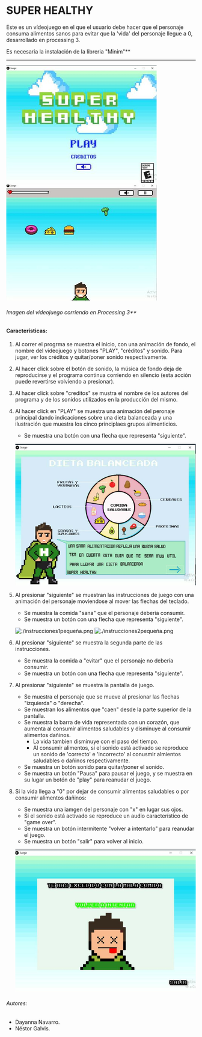 # SUPER HEALTHY

Este es un vídeojuego en el que el usuario debe hacer que el personaje consuma alimentos sanos para evitar que la 'vida' del personaje llegue a 0, desarrollado en processing 3.



Es necesaria la instalación de la libreria "Minim"**

---
![./PantallaInicio1.png](./PantallaInicio1.png)
![./PantallaJuego2.png](./PantallaJuego2.png)

###### Imagen del videojuego corriendo en Processing 3**

#### Características:

1. Al correr el progrma se muestra el inicio, con una animación de fondo, el nombre del videojuego y botones "PLAY", "créditos" y sonido. Para jugar, ver los créditos y quitar/poner sonido respectivamente. 

2. Al hacer click sobre el botón de sonido, la música de fondo deja de reproducirse y el programa continua corriendo en silencio (esta acción puede revertirse volviendo a presionar).
    
3. Al hacer click sobre "creditos" se mustra el nombre de los autores del programa y de los sonidos utilizados en la producción del mismo.

4. Al hacer click en "PLAY" se muestra una animación del peronaje principal dando indicaciones sobre una dieta balanceada y una ilustración que muestra los cinco principlaes grupos alimenticios.
    - Se muestra una botón con una flecha que representa "siguiente".
    
    ![./GUIAGRANDE.png](./GUIAGRANDE.png)

5. Al presionar "siguiente" se muestran las instrucciones de juego con una animación del personaje moviendose al mover las flechas del teclado.
    - Se muestra la comida "sana" que el personaje debería consumir.
    - Se muestra un botón con una flecha que representa "siguiente".
    
     ![./instrucciones1pequeña.png](./instrucciones1pequeña.png)
     ![./instrucciones2pequeña.png](./instrucciones2pequeña.png)

6. Al presionar "siguiente" se muestra la segunda parte de las instrucciones.
   - Se muestra la comida a "evitar" que el personaje no debería consumir.
   - Se muestra un botón con una flecha que representa "siguiente".
 
7. Al presionar "siguiente" se muestra la pantalla de juego.
   - Se muestra el personaje que se mueve al presionar las flechas "izquierda" o "derecha".
   - Se muestran los alimentos que "caen" desde la parte superior de la pantalla.
   - Se muestra la barra de vida representada con un corazón, que aumenta al consumir alimentos saludables y disminuye al consumir alimentos dañinos.
       - La vida tambien disminuye con el paso del tiempo.
       - Al consumir alimentos, si el sonido está activado se reproduce un sonido de 'correcto' e 'incorrecto' al conusmir almientos saludables o dañinos respectivamente.
   - Se muestra un botón sonido para quitar/poner el sonido.
   - Se muestra un botón "Pausa" para pausar el juego, y se muestra en su lugar un botón de "play" para reanudar el juego.
 
8. Si la vida llega a "0" por dejar de consumir alimentos saludables o por consumir alimentos dañinos:
   - Se muestra una iamgen del personaje con "x" en lugar sus ojos. 
   - Si el sonido está activado se reproduce un audio característico de "game over".
   - Se muestra un botón intermitente "volver a intentarlo" para reanudar el juego.
   - Se muestra un botón "salir" para volver al inicio.
   
   ![./GameOverGrande.png](./GameOverGrande.png)

###### Autores:
- Dayanna Navarro.
- Néstor Galvis.
